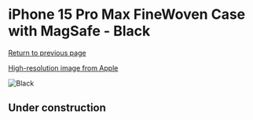 # iPhone 15 Pro Max FineWoven Case with MagSafe - Black

[Return to previous page](/iphone_15)

[High-resolution image from Apple](https://store.storeimages.cdn-apple.com/8756/as-images.apple.com/is/MT4V3?wid=4500&hei=4500&fmt=png)

<div style="width: 512px"><img src="/almost_uncompressed/MT4V3.webp" alt="Black"></div>

## Under construction
